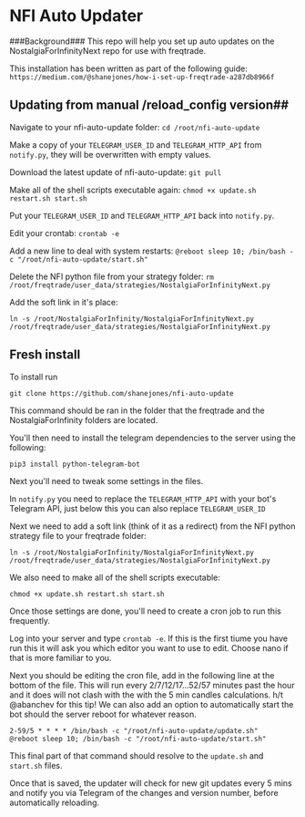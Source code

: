 # NFI Auto Updater
###Background###
This repo will help you set up auto updates on the NostalgiaForInfinityNext repo for use with freqtrade.

This installation has been written as part of the following guide:
```https://medium.com/@shanejones/how-i-set-up-freqtrade-a287db8966f```

## Updating from manual /reload_config version##

Navigate to your nfi-auto-update folder: `cd /root/nfi-auto-update`

Make a copy of your `TELEGRAM_USER_ID` and `TELEGRAM_HTTP_API` from `notify.py`, they will be overwritten with empty values.

Download the latest update of nfi-auto-update: `git pull`

Make all of the shell scripts executable again: `chmod +x update.sh restart.sh start.sh`

Put your `TELEGRAM_USER_ID` and `TELEGRAM_HTTP_API` back into `notify.py`.

Edit your crontab: `crontab -e`

Add a new line to deal with system restarts: `@reboot sleep 10; /bin/bash -c "/root/nfi-auto-update/start.sh"`

Delete the NFI python file from your strategy folder: `rm /root/freqtrade/user_data/strategies/NostalgiaForInfinityNext.py`

Add the soft link in it's place: 

```ln -s /root/NostalgiaForInfinity/NostalgiaForInfinityNext.py /root/freqtrade/user_data/strategies/NostalgiaForInfinityNext.py```

## Fresh install ##
To install run 

```
git clone https://github.com/shanejones/nfi-auto-update
```

This command should be ran in the folder that the freqtrade and the NostalgiaForInfinity folders are located.

You'll then need to install the telegram dependencies to the server using the following:

```
pip3 install python-telegram-bot
```

Next you'll need to tweak some settings in the files.

In `notify.py` you need to replace the `TELEGRAM_HTTP_API` with your bot's Telegram API, just below this you can also replace `TELEGRAM_USER_ID`

Next we need to add a soft link (think of it as a redirect) from the NFI python strategy file to your freqtrade folder:

```
ln -s /root/NostalgiaForInfinity/NostalgiaForInfinityNext.py /root/freqtrade/user_data/strategies/NostalgiaForInfinityNext.py
```

We also need to make all of the shell scripts executable:

```
chmod +x update.sh restart.sh start.sh
```

Once those settings are done, you'll need to create a cron job to run this frequently.

Log into your server and type `crontab -e`. If this is the first tiume you have run this it will ask you which editor you want to use to edit. Choose nano if that is more familiar to you.

Next you should be editing the cron file, add in the following line at the bottom of the file. This will run every 2/7/12/17...52/57 minutes past the hour and it does will not clash with the with the 5 min candles calculations. h/t @abanchev for this tip! We can also add an option to automatically start the bot should the server reboot for whatever reason.

```
2-59/5 * * * * /bin/bash -c "/root/nfi-auto-update/update.sh"
@reboot sleep 10; /bin/bash -c "/root/nfi-auto-update/start.sh"
```

This final part of that command should resolve to the `update.sh` and `start.sh` files. 

Once that is saved, the updater will check for new git updates every 5 mins and notify you via Telegram of the changes and version number, before automatically reloading.
